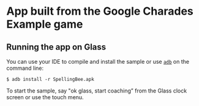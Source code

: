 App built from the Google Charades Example game
========

## Running the app on Glass

You can use your IDE to compile and install the sample or use
[`adb`](https://developer.android.com/tools/help/adb.html)
on the command line:

    $ adb install -r SpellingBee.apk

To start the sample, say "ok glass, start coaching” from the Glass clock
screen or use the touch menu.

